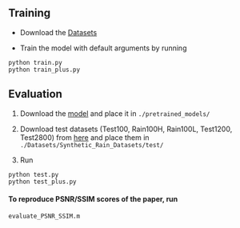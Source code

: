 
## Training
- Download the [Datasets](Datasets/README.md)

- Train the model with default arguments by running

```
python train.py
python train_plus.py
```


## Evaluation

1. Download the [model](https://drive.google.com/file/d/1bitvtmJAE1iKpFmdGx3OrN6Xti0JRPLc/view?usp=sharing) and place it in `./pretrained_models/`

2. Download test datasets (Test100, Rain100H, Rain100L, Test1200, Test2800) from [here](https://drive.google.com/drive/folders/1PDWggNh8ylevFmrjo-JEvlmqsDlWWvZs?usp=sharing) and place them in `./Datasets/Synthetic_Rain_Datasets/test/`

3. Run
```
python test.py
python test_plus.py
```

#### To reproduce PSNR/SSIM scores of the paper, run
```
evaluate_PSNR_SSIM.m 
```
